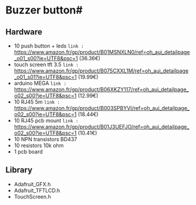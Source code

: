 # Buzzer button#

## Hardware

* 10 push button + leds
`link :` https://www.amazon.fr/gp/product/B01MSNXLN0/ref=oh_aui_detailpage_o01_s00?ie=UTF8&psc=1 (36.36€)
* touch screen tft 3.5
`link :`  https://www.amazon.fr/gp/product/B075CXXL1M/ref=oh_aui_detailpage_o01_s01?ie=UTF8&psc=1 (19.99€)
* arduino MEGA 
`link :`  https://www.amazon.fr/gp/product/B06XKZY117/ref=oh_aui_detailpage_o02_s00?ie=UTF8&psc=1 (12.99€)
* 10 RJ45 5m 
`link :`  https://www.amazon.fr/gp/product/B003SPBYVI/ref=oh_aui_detailpage_o02_s00?ie=UTF8&psc=1 (18.44€)
* 10 RJ45 pcb mount 
`link :`  https://www.amazon.fr/gp/product/B01J3UEFJO/ref=oh_aui_detailpage_o02_s00?ie=UTF8&psc=1 (10.41€)
* 10 NPN transistors BD437
* 10 resistors 10k ohm
* 1 pcb board  


## Library
* Adafruit_GFX.h
* Adafruit_TFTLCD.h
* TouchScreen.h

